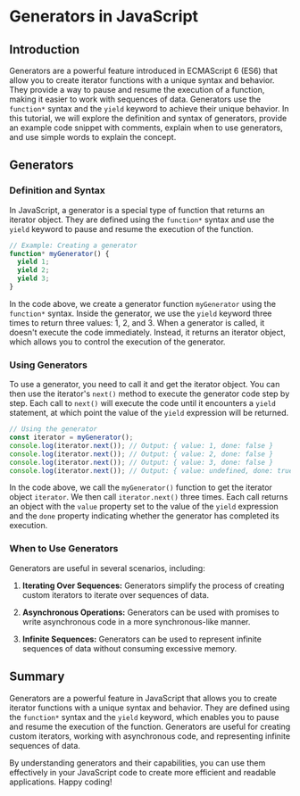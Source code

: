 # Generators in JavaScript

## Introduction

Generators are a powerful feature introduced in ECMAScript 6 (ES6) that allow you to create iterator functions with a unique syntax and behavior. They provide a way to pause and resume the execution of a function, making it easier to work with sequences of data. Generators use the `function*` syntax and the `yield` keyword to achieve their unique behavior. In this tutorial, we will explore the definition and syntax of generators, provide an example code snippet with comments, explain when to use generators, and use simple words to explain the concept.

## Generators

### Definition and Syntax

In JavaScript, a generator is a special type of function that returns an iterator object. They are defined using the `function*` syntax and use the `yield` keyword to pause and resume the execution of the function.

```javascript
// Example: Creating a generator
function* myGenerator() {
  yield 1;
  yield 2;
  yield 3;
}
```

In the code above, we create a generator function `myGenerator` using the `function*` syntax. Inside the generator, we use the `yield` keyword three times to return three values: 1, 2, and 3. When a generator is called, it doesn't execute the code immediately. Instead, it returns an iterator object, which allows you to control the execution of the generator.

### Using Generators

To use a generator, you need to call it and get the iterator object. You can then use the iterator's `next()` method to execute the generator code step by step. Each call to `next()` will execute the code until it encounters a `yield` statement, at which point the value of the `yield` expression will be returned.

```javascript
// Using the generator
const iterator = myGenerator();
console.log(iterator.next()); // Output: { value: 1, done: false }
console.log(iterator.next()); // Output: { value: 2, done: false }
console.log(iterator.next()); // Output: { value: 3, done: false }
console.log(iterator.next()); // Output: { value: undefined, done: true }
```

In the code above, we call the `myGenerator()` function to get the iterator object `iterator`. We then call `iterator.next()` three times. Each call returns an object with the `value` property set to the value of the `yield` expression and the `done` property indicating whether the generator has completed its execution.

### When to Use Generators

Generators are useful in several scenarios, including:

1. **Iterating Over Sequences:** Generators simplify the process of creating custom iterators to iterate over sequences of data.

2. **Asynchronous Operations:** Generators can be used with promises to write asynchronous code in a more synchronous-like manner.

3. **Infinite Sequences:** Generators can be used to represent infinite sequences of data without consuming excessive memory.

## Summary

Generators are a powerful feature in JavaScript that allows you to create iterator functions with a unique syntax and behavior. They are defined using the `function*` syntax and the `yield` keyword, which enables you to pause and resume the execution of the function. Generators are useful for creating custom iterators, working with asynchronous code, and representing infinite sequences of data.

By understanding generators and their capabilities, you can use them effectively in your JavaScript code to create more efficient and readable applications. Happy coding!